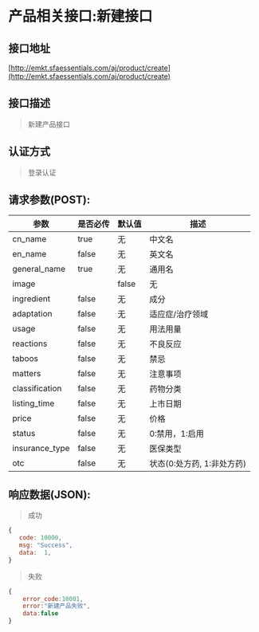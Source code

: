 # 产品相关接口:新建接口

## 接口地址

[http://emkt.sfaessentials.com/aj/product/create](http://emkt.sfaessentials.com/aj/product/create)

## 接口描述

> 新建产品接口

## 认证方式

> 登录认证

## 请求参数(POST):

| 参数 | 是否必传 | 默认值 |  描述 | 
| ---- | ----- | ----- | ----- | 
| cn_name | true | 无 | 中文名 | 
| en_name | false | 无  | 英文名 |
| general_name | true | 无 | 通用名 |
| image | | false | 无 | 产品图片地址 |
| ingredient | false | 无 | 成分 |
| adaptation | false | 无 | 适应症/治疗领域 |
| usage | false | 无 | 用法用量 |
| reactions | false | 无 | 不良反应 |
| taboos | false | 无 | 禁忌 |
| matters | false | 无 | 注意事项 |
| classification | false | 无 | 药物分类|
| listing_time | false | 无 | 上市日期 |
| price | false | 无 | 价格 |
| status | false | 无 | 0:禁用，1:启用 |
| insurance_type | false | 无 | 医保类型 |
| otc | false | 无 | 状态(0:处方药, 1:非处方药) |


## 响应数据(JSON):
> 成功

```javascript
{
   code: 10000,
   msg: "Success",
   data:  1,
}
```
> 失败 

```javascript
{
    error_code:10001,
    error:"新建产品失败",
    data:false
}
```